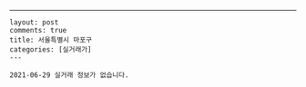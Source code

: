 ---
    layout: post
    comments: true
    title: 서울특별시 마포구
    categories: [실거래가]
    ---

    2021-06-29 실거래 정보가 없습니다.

    